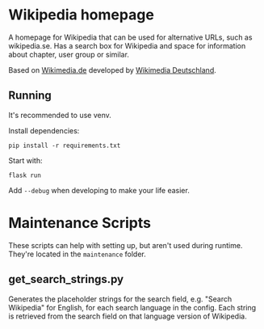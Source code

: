 # Wikipedia homepage

A homepage for Wikipedia that can be used for alternative URLs, such
as wikipedia.se. Has a search box for Wikipedia and space for
information about chapter, user group or similar.

Based on [Wikimedia.de](https://github.com/wmde/Wikipedia.de)
developed by [Wikimedia Deutschland](https://www.wikimedia.de).

## Running

It's recommended to use venv.

Install dependencies:
```
pip install -r requirements.txt
```

Start with:
```
flask run
```

Add `--debug` when developing to make your life easier.

# Maintenance Scripts

These scripts can help with setting up, but aren't used during
runtime. They're located in the `maintenance` folder.

## get_search_strings.py

Generates the placeholder strings for the search field, e.g. "Search
Wikipedia" for English, for each search language in the config. Each
string is retrieved from the search field on that language version of
Wikipedia.
